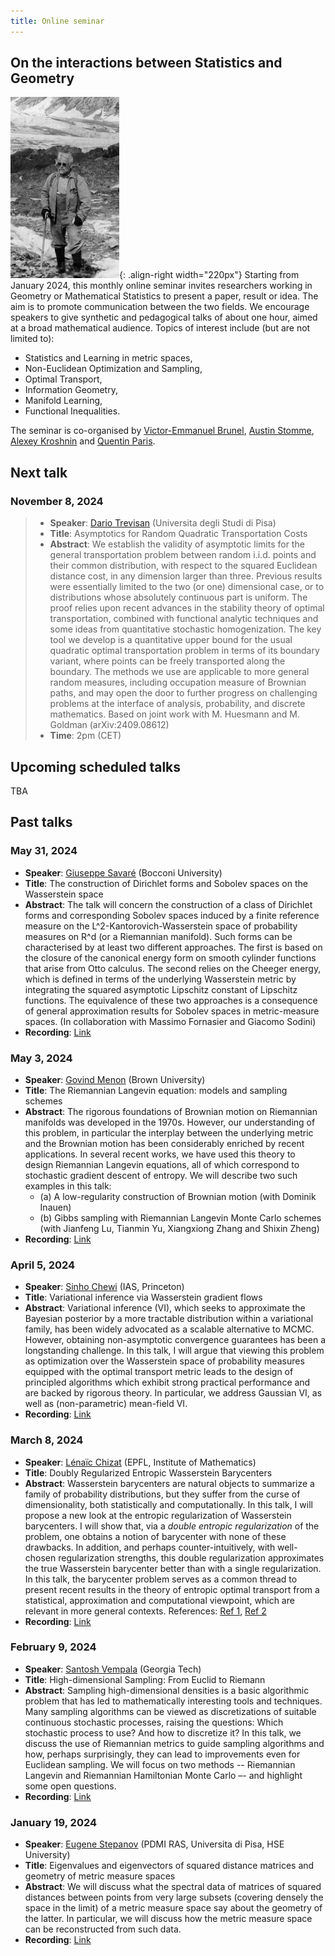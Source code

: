 ```yaml
---
title: Online seminar  
---
```

## On the interactions between Statistics and Geometry
![A.D.Alexandrov following the gradient](/images/Alexandrov.png "A.D.Alexandrov following the gradient"){: .align-right width="220px"}
Starting from January 2024, this monthly online seminar invites researchers working in Geometry or Mathematical Statistics to present a paper, result or idea. The aim is to promote communication between the two fields. We encourage speakers to give synthetic and pedagogical talks of about one hour, aimed at a broad mathematical audience. Topics of interest include (but are not limited to): 
- Statistics and Learning in metric spaces,
- Non-Euclidean Optimization and Sampling,
- Optimal Transport,
- Information Geometry,
- Manifold Learning,
- Functional Inequalities. 

The seminar is co-organised by  [Victor-Emmanuel Brunel](https://vebrunel.fr), [Austin Stomme](https://austinjstromme.github.io), [Alexey Kroshnin](https://www.hse.ru/en/org/persons/219293044) and [Quentin Paris](https://qparis-math.github.io).

## Next talk
### November 8, 2024
> - **Speaker**: [Dario Trevisan](https://cvgmt.sns.it/person/1259/) (Universita degli Studi di Pisa)
> - **Title**: Asymptotics for Random Quadratic Transportation Costs
> - **Abstract**: We establish the validity of asymptotic limits for the general transportation problem between random i.i.d. points and their common distribution, with respect to the squared Euclidean distance cost, in any dimension larger than three. Previous results were essentially limited to the two (or one) dimensional case, or to distributions whose absolutely continuous part is uniform.
The proof relies upon recent advances in the stability theory of optimal transportation, combined with functional analytic techniques and some ideas from quantitative stochastic homogenization. The key tool we develop is a quantitative upper bound for the usual quadratic optimal transportation problem in terms of its boundary variant, where points can be freely transported along the boundary. The methods we use are applicable to more general random measures, including occupation measure of Brownian paths, and may open the door to further progress on challenging problems at the interface of analysis, probability, and discrete mathematics. 
Based on joint work with M. Huesmann and M. Goldman (arXiv:2409.08612)
> - **Time**: 2pm (CET)

## Upcoming scheduled talks
TBA

## Past talks
### May 31, 2024
- **Speaker**: [Giuseppe Savaré](https://dec.unibocconi.eu/people/giuseppe-savare) (Bocconi University)
- **Title**: The construction of Dirichlet forms and Sobolev spaces on the Wasserstein space
- **Abstract**: The talk will concern the construction of a class of Dirichlet forms and corresponding Sobolev spaces induced by a finite reference measure on the L^2-Kantorovich-Wasserstein space of probability measures on R^d (or a Riemannian manifold). Such forms can be characterised by at least two different approaches. The first is based on the closure of the canonical energy form on smooth cylinder functions that arise from Otto calculus. The second relies on the Cheeger energy, which is defined in terms of the underlying Wasserstein metric by integrating the squared asymptotic Lipschitz constant of Lipschitz functions. The equivalence of these two approaches is a consequence of general approximation results for Sobolev spaces in metric-measure spaces. (In collaboration with Massimo Fornasier and Giacomo Sodini)
- **Recording**: [Link](https://drive.google.com/file/d/15kfUJ7Tyu2LaQEhbt_nbUkHx3zJ1WnOU/view?usp=sharing)

### May 3, 2024
- **Speaker**: [Govind Menon](https://www.dam.brown.edu/people/menon/) (Brown University)
- **Title**: The Riemannian Langevin equation: models and sampling schemes
- **Abstract**: The rigorous foundations of Brownian motion on Riemannian manifolds was developed in the 1970s. However, our understanding of this problem, in particular the interplay between the underlying metric and the Brownian motion has been considerably enriched by recent applications. In several recent works, we have used this theory to design Riemannian Langevin equations, all of which correspond to stochastic gradient descent of entropy. We will describe two such examples in this talk:
  - (a) A low-regularity construction of Brownian motion  (with Dominik Inauen)
  -  (b) Gibbs sampling with Riemannian Langevin Monte Carlo schemes (with Jianfeng Lu, Tianmin Yu, Xiangxiong Zhang and Shixin Zheng)
- **Recording**: [Link](https://drive.google.com/file/d/18_E0jpFZbUuby-BOFrWqHvUi_3WHjfEt/view?usp=sharing)
   
### April 5, 2024
- **Speaker**: [Sinho Chewi](https://chewisinho.github.io) (IAS, Princeton)
- **Title**: Variational inference via Wasserstein gradient flows
- **Abstract**: Variational inference (VI), which seeks to approximate the Bayesian posterior by a more tractable distribution within a variational family, has been widely advocated as a scalable alternative to MCMC. However, obtaining non-asymptotic convergence guarantees has been a longstanding challenge. In this talk, I will argue that viewing this problem as optimization over the Wasserstein space of probability measures equipped with the optimal transport metric leads to the design of principled algorithms which exhibit strong practical performance and are backed by rigorous theory. In particular, we address Gaussian VI, as well as (non-parametric) mean-field VI.
- **Recording**: [Link](https://drive.google.com/file/d/1N8sSWSL8ecZS4z-gMwrEU4XEn3PBB_fc/view?usp=sharing)

### March 8, 2024
- **Speaker**: [Lénaïc Chizat](https://lchizat.github.io/) (EPFL, Institute of Mathematics)
- **Title**: Doubly Regularized Entropic Wasserstein Barycenters
- **Abstract**: Wasserstein barycenters are natural objects to summarize a family of probability distributions, but they suffer from the curse of dimensionality, both statistically and computationally. In this talk, I will propose a new look at the entropic regularization of Wasserstein barycenters. I will show that, via a *double entropic regularization* of the problem, one obtains a notion of barycenter with none of these drawbacks. In addition, and perhaps counter-intuitively, with well-chosen regularization strengths, this double regularization approximates the true Wasserstein barycenter better than with a single regularization. In this talk, the barycenter problem serves as a common thread to present recent results in the theory of entropic optimal transport from a statistical, approximation and computational viewpoint, which are relevant in more general contexts. References: [Ref 1](https://arxiv.org/abs/2303.11844), [Ref 2](https://arxiv.org/abs/2307.13370)
- **Recording**: [Link](https://drive.google.com/file/d/1XK1NTM7hi5JSVLCkdun2HZGYyafiLnzk/view?usp=sharing)
  
### February 9, 2024
- **Speaker**: [Santosh Vempala](https://faculty.cc.gatech.edu/~vempala/) (Georgia Tech)
- **Title**: High-dimensional Sampling: From Euclid to Riemann 
- **Abstract**: Sampling high-dimensional densities is a basic algorithmic problem that has led to mathematically interesting tools and techniques. Many sampling algorithms can be viewed as discretizations of suitable continuous stochastic processes, raising the questions: Which stochastic process to use? And how to discretize it? In this talk, we discuss the use of Riemannian metrics to guide sampling algorithms and how, perhaps surprisingly, they can lead to improvements even for Euclidean sampling.  We will focus on two methods -- Riemannian Langevin and Riemannian Hamiltonian Monte Carlo –- and highlight some open questions.
- **Recording**: [Link](https://drive.google.com/file/d/1L8x2IG4IQ1KEf5_fha15uFFXlK2X9CBa/view?usp=sharing)

### January 19, 2024
- **Speaker**: [Eugene Stepanov](https://cvgmt.sns.it/person/26/) (PDMI RAS, Universita di Pisa, HSE University)
- **Title**: Eigenvalues and eigenvectors of squared distance matrices and geometry of metric measure spaces
- **Abstract**: We will discuss what the spectral data of matrices of squared distances  between points from very large subsets (covering densely the space in the limit) of a metric measure space say about the geometry of the latter. In particular, we will discuss how the metric measure space can be reconstructed from such data.
- **Recording**: [Link](https://drive.google.com/file/d/1M8KsYc_VwY4e_3GMD4WHZRohS2_9x9KB/view?usp=sharing)
